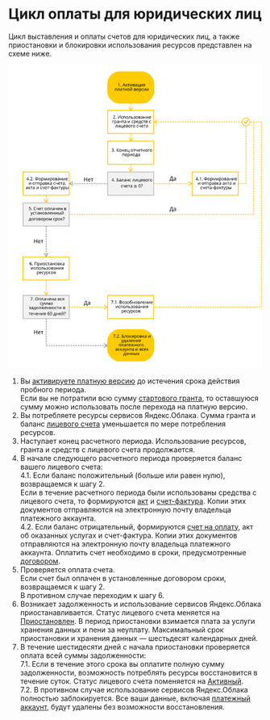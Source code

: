 # Цикл оплаты для юридических лиц

Цикл выставления и оплаты счетов для юридических лиц, а также приостановки и блокировки использования ресурсов представлен на схеме ниже.

![](../_assets/cloud-business-scheme.svg)

1. Вы [активируете платную версию](../operations/activate-commercial.md) до истечения срока действия пробного периода. 
   <br/>Если вы не потратили всю сумму [стартового гранта](../concepts/bonus-account.md), то оставшуюся сумму можно использовать после перехода на платную версию.
1. Вы потребляете ресурсы сервисов Яндекс.Облака. Сумма гранта и баланс [лицевого счета](../concepts/personal-account.md) уменьшается по мере потребления ресурсов. 
1. Наступает конец расчетного периода. Использование ресурсов, гранта и средств с лицевого счета продолжается. 
1. В начале следующего расчетного периода проверяется баланс вашего лицевого счета: 
    <br/>4.1. Если баланс положительный (больше или равен нулю), возвращаемся к шагу 2. <br/>Если в течение расчетного периода были использованы средства с лицевого счета, то формируются [акт](../concepts/act.md) и [счет-фактура](../concepts/invoice.md). Копии этих документов отправляются на электронную почту владельца платежного аккаунта. 
    <br/>4.2. Если баланс отрицательный, формируются [счет на оплату](../concepts/bill.md), акт об оказанных услугах и счет-фактура. Копии этих документов отправляются на электронную почту владельца платежного аккаунта. 
        Оплатить счет необходимо в сроки, предусмотренные [договором](../concepts/contract.md).
1. Проверяется оплата счета. 
   <br/>Если счет был оплачен в установленные договором сроки, возвращаемся к шагу 2.<br/>В противном случае переходим к шагу 6.
1. Возникает задолженность и использование сервисов Яндекс.Облака приостанавливается. Статус лицевого счета меняется на [Приостановлен](../concepts/personal-account.md). В период приостановки взимается плата за услуги хранения данных и пени за неуплату. Максимальный срок приостановки и хранения данных — шестьдесят календарных дней. 
1. В течение шестидесяти дней с начала приостановки проверяется оплата всей суммы задолженности:
    <br/>7.1. Если в течение этого срока вы оплатите полную сумму задолженности, возможность потреблять ресурсы восстановится в течение суток. Статус лицевого счета поменяется на [Активный](../concepts/personal-account.md).
    <br/>7.2. В противном случае использование сервисов Яндекс.Облака полностью заблокируется. Все ваши данные, включая [платежный аккаунт](../concepts/billing-account.md), будут удалены без возможности восстановления. 


